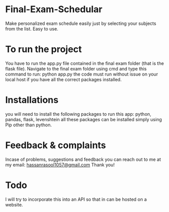 # Final-Exam-Schedular
Make personalized exam schedule easily just by selecting your subjects from the list. Easy to use.

# To run the project
You have to run the app.py file contained in the final exam folder (that is the flask file). Navigate to the final exam folder using cmd and type this command to run:
python app.py
the code must run without issue on your local host if you have all the correct packages installed.

# Installations
you will need to install the following packages to run this app:
python, pandas, flask, levenshtein
all these packages can be installed simply using Pip other than python.

# Feedback & complaints
Incase of problems, suggestions and feedback you can reach out to me at my email: hassanrasool1057@gmail.com
Thank you!

# Todo
I will try to incorporate this into an API so that in can be hosted on a website.
